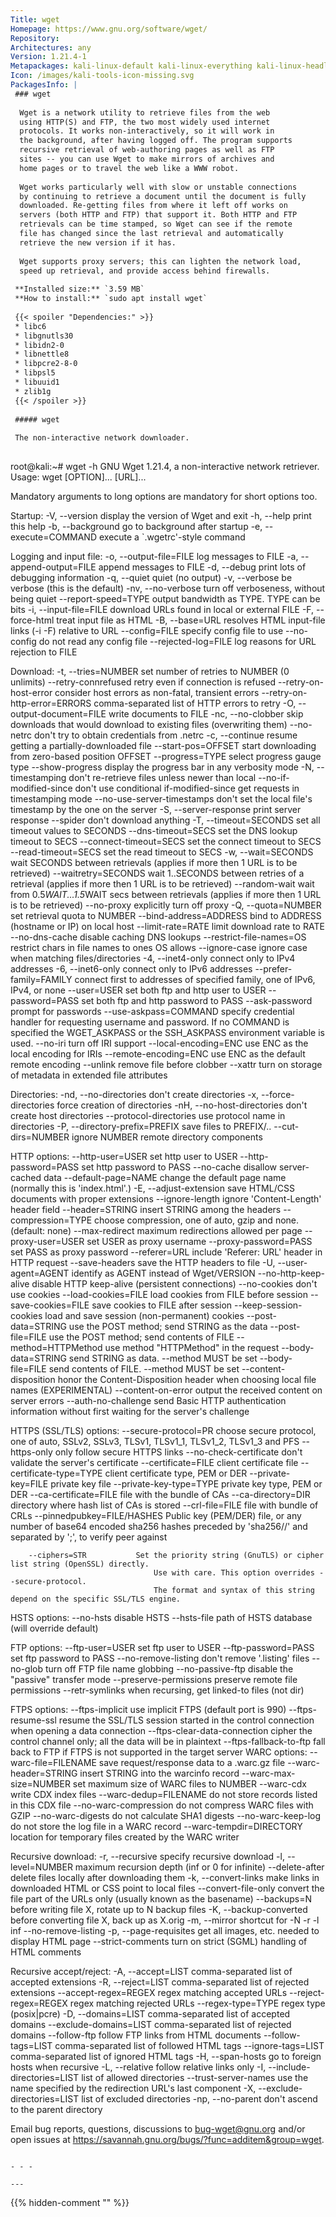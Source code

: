 ```yaml
---
Title: wget
Homepage: https://www.gnu.org/software/wget/
Repository: 
Architectures: any
Version: 1.21.4-1
Metapackages: kali-linux-default kali-linux-everything kali-linux-headless kali-linux-large kali-linux-nethunter kali-linux-wsl kali-tools-802-11 kali-tools-bluetooth kali-tools-exploitation kali-tools-identify kali-tools-information-gathering kali-tools-post-exploitation kali-tools-reporting kali-tools-reverse-engineering kali-tools-social-engineering kali-tools-top10 kali-tools-vulnerability kali-tools-web kali-tools-wireless 
Icon: /images/kali-tools-icon-missing.svg
PackagesInfo: |
 ### wget
 
  Wget is a network utility to retrieve files from the web
  using HTTP(S) and FTP, the two most widely used internet
  protocols. It works non-interactively, so it will work in
  the background, after having logged off. The program supports
  recursive retrieval of web-authoring pages as well as FTP
  sites -- you can use Wget to make mirrors of archives and
  home pages or to travel the web like a WWW robot.
   
  Wget works particularly well with slow or unstable connections
  by continuing to retrieve a document until the document is fully
  downloaded. Re-getting files from where it left off works on
  servers (both HTTP and FTP) that support it. Both HTTP and FTP
  retrievals can be time stamped, so Wget can see if the remote
  file has changed since the last retrieval and automatically
  retrieve the new version if it has.
   
  Wget supports proxy servers; this can lighten the network load,
  speed up retrieval, and provide access behind firewalls.
 
 **Installed size:** `3.59 MB`  
 **How to install:** `sudo apt install wget`  
 
 {{< spoiler "Dependencies:" >}}
 * libc6 
 * libgnutls30 
 * libidn2-0 
 * libnettle8
 * libpcre2-8-0 
 * libpsl5 
 * libuuid1 
 * zlib1g 
 {{< /spoiler >}}
 
 ##### wget
 
 The non-interactive network downloader.
 
 ```
 root@kali:~# wget -h
 GNU Wget 1.21.4, a non-interactive network retriever.
 Usage: wget [OPTION]... [URL]...
 
 Mandatory arguments to long options are mandatory for short options too.
 
 Startup:
   -V,  --version                   display the version of Wget and exit
   -h,  --help                      print this help
   -b,  --background                go to background after startup
   -e,  --execute=COMMAND           execute a `.wgetrc'-style command
 
 Logging and input file:
   -o,  --output-file=FILE          log messages to FILE
   -a,  --append-output=FILE        append messages to FILE
   -d,  --debug                     print lots of debugging information
   -q,  --quiet                     quiet (no output)
   -v,  --verbose                   be verbose (this is the default)
   -nv, --no-verbose                turn off verboseness, without being quiet
        --report-speed=TYPE         output bandwidth as TYPE.  TYPE can be bits
   -i,  --input-file=FILE           download URLs found in local or external FILE
   -F,  --force-html                treat input file as HTML
   -B,  --base=URL                  resolves HTML input-file links (-i -F)
                                      relative to URL
        --config=FILE               specify config file to use
        --no-config                 do not read any config file
        --rejected-log=FILE         log reasons for URL rejection to FILE
 
 Download:
   -t,  --tries=NUMBER              set number of retries to NUMBER (0 unlimits)
        --retry-connrefused         retry even if connection is refused
        --retry-on-host-error       consider host errors as non-fatal, transient errors
        --retry-on-http-error=ERRORS    comma-separated list of HTTP errors to retry
   -O,  --output-document=FILE      write documents to FILE
   -nc, --no-clobber                skip downloads that would download to
                                      existing files (overwriting them)
        --no-netrc                  don't try to obtain credentials from .netrc
   -c,  --continue                  resume getting a partially-downloaded file
        --start-pos=OFFSET          start downloading from zero-based position OFFSET
        --progress=TYPE             select progress gauge type
        --show-progress             display the progress bar in any verbosity mode
   -N,  --timestamping              don't re-retrieve files unless newer than
                                      local
        --no-if-modified-since      don't use conditional if-modified-since get
                                      requests in timestamping mode
        --no-use-server-timestamps  don't set the local file's timestamp by
                                      the one on the server
   -S,  --server-response           print server response
        --spider                    don't download anything
   -T,  --timeout=SECONDS           set all timeout values to SECONDS
        --dns-timeout=SECS          set the DNS lookup timeout to SECS
        --connect-timeout=SECS      set the connect timeout to SECS
        --read-timeout=SECS         set the read timeout to SECS
   -w,  --wait=SECONDS              wait SECONDS between retrievals
                                      (applies if more then 1 URL is to be retrieved)
        --waitretry=SECONDS         wait 1..SECONDS between retries of a retrieval
                                      (applies if more then 1 URL is to be retrieved)
        --random-wait               wait from 0.5*WAIT...1.5*WAIT secs between retrievals
                                      (applies if more then 1 URL is to be retrieved)
        --no-proxy                  explicitly turn off proxy
   -Q,  --quota=NUMBER              set retrieval quota to NUMBER
        --bind-address=ADDRESS      bind to ADDRESS (hostname or IP) on local host
        --limit-rate=RATE           limit download rate to RATE
        --no-dns-cache              disable caching DNS lookups
        --restrict-file-names=OS    restrict chars in file names to ones OS allows
        --ignore-case               ignore case when matching files/directories
   -4,  --inet4-only                connect only to IPv4 addresses
   -6,  --inet6-only                connect only to IPv6 addresses
        --prefer-family=FAMILY      connect first to addresses of specified family,
                                      one of IPv6, IPv4, or none
        --user=USER                 set both ftp and http user to USER
        --password=PASS             set both ftp and http password to PASS
        --ask-password              prompt for passwords
        --use-askpass=COMMAND       specify credential handler for requesting 
                                      username and password.  If no COMMAND is 
                                      specified the WGET_ASKPASS or the SSH_ASKPASS 
                                      environment variable is used.
        --no-iri                    turn off IRI support
        --local-encoding=ENC        use ENC as the local encoding for IRIs
        --remote-encoding=ENC       use ENC as the default remote encoding
        --unlink                    remove file before clobber
        --xattr                     turn on storage of metadata in extended file attributes
 
 Directories:
   -nd, --no-directories            don't create directories
   -x,  --force-directories         force creation of directories
   -nH, --no-host-directories       don't create host directories
        --protocol-directories      use protocol name in directories
   -P,  --directory-prefix=PREFIX   save files to PREFIX/..
        --cut-dirs=NUMBER           ignore NUMBER remote directory components
 
 HTTP options:
        --http-user=USER            set http user to USER
        --http-password=PASS        set http password to PASS
        --no-cache                  disallow server-cached data
        --default-page=NAME         change the default page name (normally
                                      this is 'index.html'.)
   -E,  --adjust-extension          save HTML/CSS documents with proper extensions
        --ignore-length             ignore 'Content-Length' header field
        --header=STRING             insert STRING among the headers
        --compression=TYPE          choose compression, one of auto, gzip and none. (default: none)
        --max-redirect              maximum redirections allowed per page
        --proxy-user=USER           set USER as proxy username
        --proxy-password=PASS       set PASS as proxy password
        --referer=URL               include 'Referer: URL' header in HTTP request
        --save-headers              save the HTTP headers to file
   -U,  --user-agent=AGENT          identify as AGENT instead of Wget/VERSION
        --no-http-keep-alive        disable HTTP keep-alive (persistent connections)
        --no-cookies                don't use cookies
        --load-cookies=FILE         load cookies from FILE before session
        --save-cookies=FILE         save cookies to FILE after session
        --keep-session-cookies      load and save session (non-permanent) cookies
        --post-data=STRING          use the POST method; send STRING as the data
        --post-file=FILE            use the POST method; send contents of FILE
        --method=HTTPMethod         use method "HTTPMethod" in the request
        --body-data=STRING          send STRING as data. --method MUST be set
        --body-file=FILE            send contents of FILE. --method MUST be set
        --content-disposition       honor the Content-Disposition header when
                                      choosing local file names (EXPERIMENTAL)
        --content-on-error          output the received content on server errors
        --auth-no-challenge         send Basic HTTP authentication information
                                      without first waiting for the server's
                                      challenge
 
 HTTPS (SSL/TLS) options:
        --secure-protocol=PR        choose secure protocol, one of auto, SSLv2,
                                      SSLv3, TLSv1, TLSv1_1, TLSv1_2, TLSv1_3 and PFS
        --https-only                only follow secure HTTPS links
        --no-check-certificate      don't validate the server's certificate
        --certificate=FILE          client certificate file
        --certificate-type=TYPE     client certificate type, PEM or DER
        --private-key=FILE          private key file
        --private-key-type=TYPE     private key type, PEM or DER
        --ca-certificate=FILE       file with the bundle of CAs
        --ca-directory=DIR          directory where hash list of CAs is stored
        --crl-file=FILE             file with bundle of CRLs
        --pinnedpubkey=FILE/HASHES  Public key (PEM/DER) file, or any number
                                    of base64 encoded sha256 hashes preceded by
                                    'sha256//' and separated by ';', to verify
                                    peer against
 
        --ciphers=STR           Set the priority string (GnuTLS) or cipher list string (OpenSSL) directly.
                                    Use with care. This option overrides --secure-protocol.
                                    The format and syntax of this string depend on the specific SSL/TLS engine.
 HSTS options:
        --no-hsts                   disable HSTS
        --hsts-file                 path of HSTS database (will override default)
 
 FTP options:
        --ftp-user=USER             set ftp user to USER
        --ftp-password=PASS         set ftp password to PASS
        --no-remove-listing         don't remove '.listing' files
        --no-glob                   turn off FTP file name globbing
        --no-passive-ftp            disable the "passive" transfer mode
        --preserve-permissions      preserve remote file permissions
        --retr-symlinks             when recursing, get linked-to files (not dir)
 
 FTPS options:
        --ftps-implicit                 use implicit FTPS (default port is 990)
        --ftps-resume-ssl               resume the SSL/TLS session started in the control connection when
                                          opening a data connection
        --ftps-clear-data-connection    cipher the control channel only; all the data will be in plaintext
        --ftps-fallback-to-ftp          fall back to FTP if FTPS is not supported in the target server
 WARC options:
        --warc-file=FILENAME        save request/response data to a .warc.gz file
        --warc-header=STRING        insert STRING into the warcinfo record
        --warc-max-size=NUMBER      set maximum size of WARC files to NUMBER
        --warc-cdx                  write CDX index files
        --warc-dedup=FILENAME       do not store records listed in this CDX file
        --no-warc-compression       do not compress WARC files with GZIP
        --no-warc-digests           do not calculate SHA1 digests
        --no-warc-keep-log          do not store the log file in a WARC record
        --warc-tempdir=DIRECTORY    location for temporary files created by the
                                      WARC writer
 
 Recursive download:
   -r,  --recursive                 specify recursive download
   -l,  --level=NUMBER              maximum recursion depth (inf or 0 for infinite)
        --delete-after              delete files locally after downloading them
   -k,  --convert-links             make links in downloaded HTML or CSS point to
                                      local files
        --convert-file-only         convert the file part of the URLs only (usually known as the basename)
        --backups=N                 before writing file X, rotate up to N backup files
   -K,  --backup-converted          before converting file X, back up as X.orig
   -m,  --mirror                    shortcut for -N -r -l inf --no-remove-listing
   -p,  --page-requisites           get all images, etc. needed to display HTML page
        --strict-comments           turn on strict (SGML) handling of HTML comments
 
 Recursive accept/reject:
   -A,  --accept=LIST               comma-separated list of accepted extensions
   -R,  --reject=LIST               comma-separated list of rejected extensions
        --accept-regex=REGEX        regex matching accepted URLs
        --reject-regex=REGEX        regex matching rejected URLs
        --regex-type=TYPE           regex type (posix|pcre)
   -D,  --domains=LIST              comma-separated list of accepted domains
        --exclude-domains=LIST      comma-separated list of rejected domains
        --follow-ftp                follow FTP links from HTML documents
        --follow-tags=LIST          comma-separated list of followed HTML tags
        --ignore-tags=LIST          comma-separated list of ignored HTML tags
   -H,  --span-hosts                go to foreign hosts when recursive
   -L,  --relative                  follow relative links only
   -I,  --include-directories=LIST  list of allowed directories
        --trust-server-names        use the name specified by the redirection
                                      URL's last component
   -X,  --exclude-directories=LIST  list of excluded directories
   -np, --no-parent                 don't ascend to the parent directory
 
 Email bug reports, questions, discussions to <bug-wget@gnu.org>
 and/or open issues at https://savannah.gnu.org/bugs/?func=additem&group=wget.
 ```
 
 - - -
 
---
```

{{% hidden-comment "<!--Do not edit anything above this line-->" %}}
